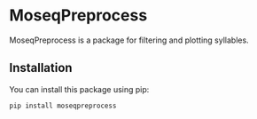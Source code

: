 # MoseqPreprocess

MoseqPreprocess is a package for filtering and plotting syllables.

## Installation

You can install this package using pip:

```bash
pip install moseqpreprocess
